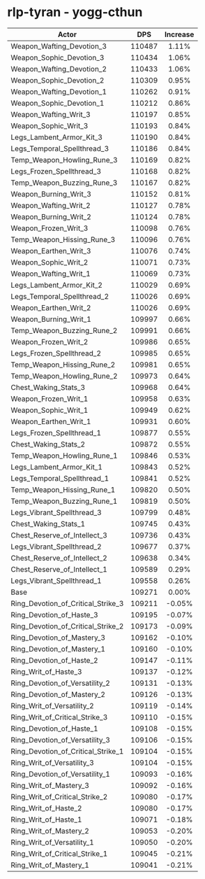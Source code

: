 # rlp-tyran - yogg-cthun
| Actor | DPS | Increase |
|---|:---:|:---:|
|Weapon_Wafting_Devotion_3|110487|1.11%|
|Weapon_Sophic_Devotion_3|110434|1.06%|
|Weapon_Wafting_Devotion_2|110433|1.06%|
|Weapon_Sophic_Devotion_2|110309|0.95%|
|Weapon_Wafting_Devotion_1|110262|0.91%|
|Weapon_Sophic_Devotion_1|110212|0.86%|
|Weapon_Wafting_Writ_3|110197|0.85%|
|Weapon_Sophic_Writ_3|110193|0.84%|
|Legs_Lambent_Armor_Kit_3|110190|0.84%|
|Legs_Temporal_Spellthread_3|110186|0.84%|
|Temp_Weapon_Howling_Rune_3|110169|0.82%|
|Legs_Frozen_Spellthread_3|110168|0.82%|
|Temp_Weapon_Buzzing_Rune_3|110167|0.82%|
|Weapon_Burning_Writ_3|110152|0.81%|
|Weapon_Wafting_Writ_2|110127|0.78%|
|Weapon_Burning_Writ_2|110124|0.78%|
|Weapon_Frozen_Writ_3|110098|0.76%|
|Temp_Weapon_Hissing_Rune_3|110096|0.76%|
|Weapon_Earthen_Writ_3|110076|0.74%|
|Weapon_Sophic_Writ_2|110071|0.73%|
|Weapon_Wafting_Writ_1|110069|0.73%|
|Legs_Lambent_Armor_Kit_2|110029|0.69%|
|Legs_Temporal_Spellthread_2|110026|0.69%|
|Weapon_Earthen_Writ_2|110026|0.69%|
|Weapon_Burning_Writ_1|109997|0.66%|
|Temp_Weapon_Buzzing_Rune_2|109991|0.66%|
|Weapon_Frozen_Writ_2|109986|0.65%|
|Legs_Frozen_Spellthread_2|109985|0.65%|
|Temp_Weapon_Hissing_Rune_2|109981|0.65%|
|Temp_Weapon_Howling_Rune_2|109973|0.64%|
|Chest_Waking_Stats_3|109968|0.64%|
|Weapon_Frozen_Writ_1|109958|0.63%|
|Weapon_Sophic_Writ_1|109949|0.62%|
|Weapon_Earthen_Writ_1|109931|0.60%|
|Legs_Frozen_Spellthread_1|109877|0.55%|
|Chest_Waking_Stats_2|109872|0.55%|
|Temp_Weapon_Howling_Rune_1|109846|0.53%|
|Legs_Lambent_Armor_Kit_1|109843|0.52%|
|Legs_Temporal_Spellthread_1|109841|0.52%|
|Temp_Weapon_Hissing_Rune_1|109820|0.50%|
|Temp_Weapon_Buzzing_Rune_1|109819|0.50%|
|Legs_Vibrant_Spellthread_3|109799|0.48%|
|Chest_Waking_Stats_1|109745|0.43%|
|Chest_Reserve_of_Intellect_3|109736|0.43%|
|Legs_Vibrant_Spellthread_2|109677|0.37%|
|Chest_Reserve_of_Intellect_2|109638|0.34%|
|Chest_Reserve_of_Intellect_1|109589|0.29%|
|Legs_Vibrant_Spellthread_1|109558|0.26%|
|Base|109271|0.00%|
|Ring_Devotion_of_Critical_Strike_3|109211|-0.05%|
|Ring_Devotion_of_Haste_3|109195|-0.07%|
|Ring_Devotion_of_Critical_Strike_2|109173|-0.09%|
|Ring_Devotion_of_Mastery_3|109162|-0.10%|
|Ring_Devotion_of_Mastery_1|109160|-0.10%|
|Ring_Devotion_of_Haste_2|109147|-0.11%|
|Ring_Writ_of_Haste_3|109137|-0.12%|
|Ring_Devotion_of_Versatility_2|109131|-0.13%|
|Ring_Devotion_of_Mastery_2|109126|-0.13%|
|Ring_Writ_of_Versatility_2|109119|-0.14%|
|Ring_Writ_of_Critical_Strike_3|109110|-0.15%|
|Ring_Devotion_of_Haste_1|109108|-0.15%|
|Ring_Devotion_of_Versatility_3|109106|-0.15%|
|Ring_Devotion_of_Critical_Strike_1|109104|-0.15%|
|Ring_Writ_of_Versatility_3|109104|-0.15%|
|Ring_Devotion_of_Versatility_1|109093|-0.16%|
|Ring_Writ_of_Mastery_3|109092|-0.16%|
|Ring_Writ_of_Critical_Strike_2|109080|-0.17%|
|Ring_Writ_of_Haste_2|109080|-0.17%|
|Ring_Writ_of_Haste_1|109071|-0.18%|
|Ring_Writ_of_Mastery_2|109053|-0.20%|
|Ring_Writ_of_Versatility_1|109050|-0.20%|
|Ring_Writ_of_Critical_Strike_1|109045|-0.21%|
|Ring_Writ_of_Mastery_1|109041|-0.21%|
